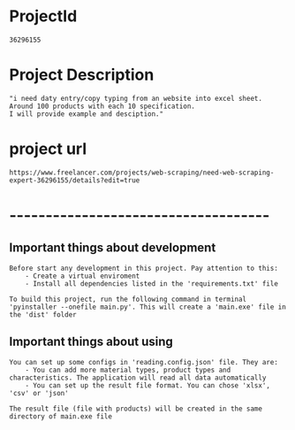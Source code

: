 # ProjectId
    36296155

# Project Description
    "i need daty entry/copy typing from an website into excel sheet.
    Around 100 products with each 10 specification.
    I will provide example and desciption."

# project url
    https://www.freelancer.com/projects/web-scraping/need-web-scraping-expert-36296155/details?edit=true

# ------------------------------------

## Important things about development
    Before start any development in this project. Pay attention to this:
        - Create a virtual enviroment 
        - Install all dependencies listed in the 'requirements.txt' file

    To build this project, run the following command in terminal 'pyinstaller --onefile main.py'. This will create a 'main.exe' file in the 'dist' folder

## Important things about using
    You can set up some configs in 'reading.config.json' file. They are:
        - You can add more material types, product types and characteristics. The application will read all data automatically
        - You can set up the result file format. You can chose 'xlsx', 'csv' or 'json'

    The result file (file with products) will be created in the same directory of main.exe file